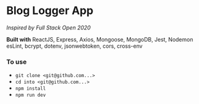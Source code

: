 # Blog Logger App
*Inspired by Full Stack Open 2020* 

**Built with** ReactJS, Express, Axios, Mongoose, MongoDB, Jest, Nodemon esLint, bcrypt, dotenv, jsonwebtoken, cors, cross-env

### To use
- `git clone <git@github.com...>` 
- `cd into <git@github.com...>`
- `npm install`
- `npm run dev`